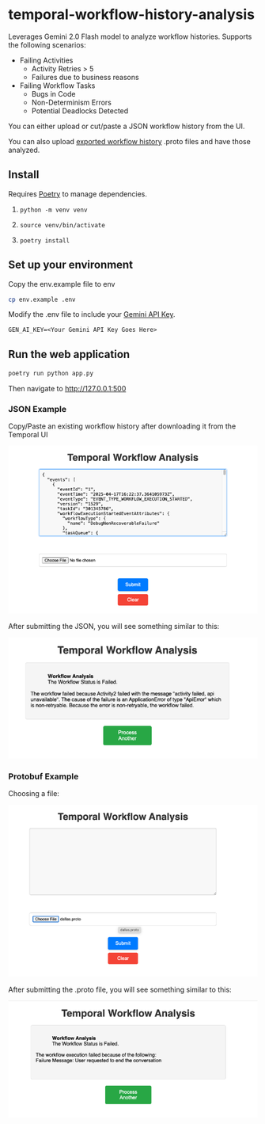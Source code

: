 # temporal-workflow-history-analysis
Leverages Gemini 2.0 Flash model to analyze workflow histories. Supports the following scenarios:

* Failing Activities 
  * Activity Retries > 5
  * Failures due to business reasons
* Failing Workflow Tasks
  * Bugs in Code
  * Non-Determinism Errors
  * Potential Deadlocks Detected

You can either upload or cut/paste a JSON workflow history from the UI.

You can also upload [exported workflow history](https://docs.temporal.io/cloud/export#working-with-exported-files) .proto files and have those analyzed.  

## Install
Requires [Poetry](https://python-poetry.org/) to manage dependencies.

1. `python -m venv venv`

2. `source venv/bin/activate`

3. `poetry install`

## Set up your environment
Copy the env.example file to env

```bash
cp env.example .env
```

Modify the .env file to include your [Gemini API Key](https://ai.google.dev/gemini-api/docs/api-key). 

```text
GEN_AI_KEY=<Your Gemini API Key Goes Here>
```

## Run the web application

```bash
poetry run python app.py
```

Then navigate to http://127.0.0.1:500

### JSON Example

Copy/Paste an existing workflow history after downloading it from the Temporal UI

<img src="images/before.png">

After submitting the JSON, you will see something similar to this:

<img src="images/after.png">

### Protobuf Example

Choosing a file: 

<img src="images/before2.png">

After submitting the .proto file, you will see something similar to this:

<img src="images/after2.png">